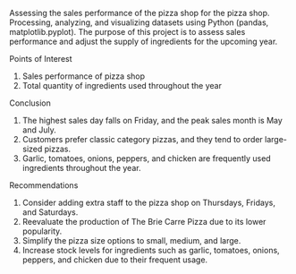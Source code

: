 Assessing the sales performance of the pizza shop for the pizza shop.
Processing, analyzing, and visualizing datasets using Python (pandas, matplotlib.pyplot). 
The purpose of this project is to assess sales performance and adjust the supply of ingredients for the upcoming year.

Points of Interest
1. Sales performance of pizza shop
2. Total quantity of ingredients used throughout the year

Conclusion

1. The highest sales day falls on Friday, and the peak sales month is May and July.
2. Customers prefer classic category pizzas, and they tend to order large-sized pizzas.
3. Garlic, tomatoes, onions, peppers, and chicken are frequently used ingredients throughout the year.

Recommendations

1. Consider adding extra staff to the pizza shop on Thursdays, Fridays, and Saturdays.
2. Reevaluate the production of The Brie Carre Pizza due to its lower popularity.
3. Simplify the pizza size options to small, medium, and large.
4. Increase stock levels for ingredients such as garlic, tomatoes, onions, peppers, and chicken due to their frequent usage.

